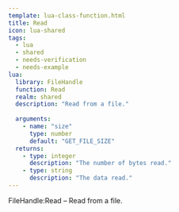 ```yaml
---
template: lua-class-function.html
title: Read
icon: lua-shared
tags:
  - lua
  - shared
  - needs-verification
  - needs-example
lua:
  library: FileHandle
  function: Read
  realm: shared
  description: "Read from a file."
  
  arguments:
    - name: "size"
      type: number
      default: "GET_FILE_SIZE"
  returns:
    - type: integer
      description: "The number of bytes read."
    - type: string
      description: "The data read."
---
```


<div class="lua__search__keywords">
FileHandle:Read &#x2013; Read from a file.
</div>
